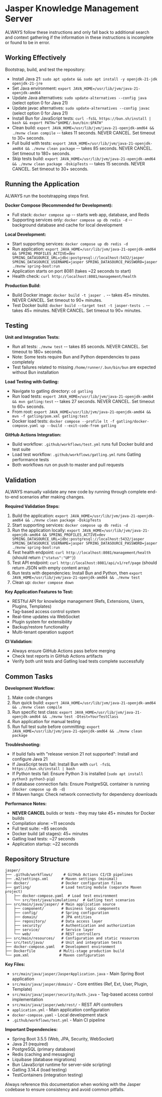 # Jasper Knowledge Management Server

ALWAYS follow these instructions and only fall back to additional search and context gathering if the information in these instructions is incomplete or found to be in error.

## Working Effectively

Bootstrap, build, and test the repository:

- Install Java 21: `sudo apt update && sudo apt install -y openjdk-21-jdk openjdk-21-jre`
- Set Java environment: `export JAVA_HOME=/usr/lib/jvm/java-21-openjdk-amd64`
- Update Java alternatives: `sudo update-alternatives --config java` (select option 0 for Java 21)
- Update javac alternatives: `sudo update-alternatives --config javac` (select option 0 for Java 21)
- Install Bun for JavaScript tests: `curl -fsSL https://bun.sh/install | bash && export PATH="$HOME/.bun/bin:$PATH"`
- Clean build: `export JAVA_HOME=/usr/lib/jvm/java-21-openjdk-amd64 && ./mvnw clean compile` -- takes 11 seconds. NEVER CANCEL. Set timeout to 30+ seconds.
- Full build with tests: `export JAVA_HOME=/usr/lib/jvm/java-21-openjdk-amd64 && ./mvnw clean package` -- takes 85 seconds. NEVER CANCEL. Set timeout to 180+ seconds.
- Skip tests build: `export JAVA_HOME=/usr/lib/jvm/java-21-openjdk-amd64 && ./mvnw clean package -DskipTests` -- takes 15 seconds. NEVER CANCEL. Set timeout to 30+ seconds.

## Running the Application

ALWAYS run the bootstrapping steps first.

**Docker Compose (Recommended for Development):**
- Full stack: `docker compose up` -- starts web app, database, and Redis
- Supporting services only: `docker compose up db redis -d` -- background database and cache for local development

**Local Development:**
- Start supporting services: `docker compose up db redis -d`
- Run application: `export JAVA_HOME=/usr/lib/jvm/java-21-openjdk-amd64 && SPRING_PROFILES_ACTIVE=dev SPRING_DATASOURCE_URL=jdbc:postgresql://localhost:5432/jasper SPRING_DATASOURCE_USERNAME=jasper SPRING_DATASOURCE_PASSWORD=jasper ./mvnw spring-boot:run`
- Application starts on port 8081 (takes ~22 seconds to start)
- Health check: `curl http://localhost:8081/management/health`

**Production Build:**
- Build Docker image: `docker build -t jasper .` -- takes 45+ minutes. NEVER CANCEL. Set timeout to 90+ minutes.
- Test Docker build: `docker build --target test -t jasper-tests .` -- takes 45+ minutes. NEVER CANCEL. Set timeout to 90+ minutes.

## Testing

**Unit and Integration Tests:**
- Run all tests: `./mvnw test` -- takes 85 seconds. NEVER CANCEL. Set timeout to 180+ seconds.
- Note: Some tests require Bun and Python dependencies to pass completely
- Test failures related to missing `/home/runner/.bun/bin/bun` are expected without Bun installation

**Load Testing with Gatling:**
- Navigate to gatling directory: `cd gatling`
- Run load tests: `export JAVA_HOME=/usr/lib/jvm/java-21-openjdk-amd64 && mvn gatling:test` -- takes 27 seconds. NEVER CANCEL. Set timeout to 60+ seconds.
- From root: `export JAVA_HOME=/usr/lib/jvm/java-21-openjdk-amd64 && mvn -f gatling/pom.xml gatling:test`
- Docker load tests: `docker compose --profile lt -f gatling/docker-compose.yaml up --build --exit-code-from gatling`

**GitHub Actions Integration:**
- Build workflow: `.github/workflows/test.yml` runs full Docker build and test suite
- Load test workflow: `.github/workflows/gatling.yml` runs Gatling performance tests
- Both workflows run on push to master and pull requests

## Validation

ALWAYS manually validate any new code by running through complete end-to-end scenarios after making changes.

**Required Validation Steps:**
1. Build the application: `export JAVA_HOME=/usr/lib/jvm/java-21-openjdk-amd64 && ./mvnw clean package -DskipTests`
2. Start supporting services: `docker compose up db redis -d`
3. Run the application locally: `export JAVA_HOME=/usr/lib/jvm/java-21-openjdk-amd64 && SPRING_PROFILES_ACTIVE=dev SPRING_DATASOURCE_URL=jdbc:postgresql://localhost:5432/jasper SPRING_DATASOURCE_USERNAME=jasper SPRING_DATASOURCE_PASSWORD=jasper ./mvnw spring-boot:run`
4. Test health endpoint: `curl http://localhost:8081/management/health` (should return `{"status":"UP"}`)
5. Test API endpoint: `curl http://localhost:8081/api/v1/ref/page` (should return JSON with empty content array)
6. Run tests with dependencies: Install Bun and Python, then `export JAVA_HOME=/usr/lib/jvm/java-21-openjdk-amd64 && ./mvnw test`
7. Clean up: `docker compose down`

**Key Application Features to Test:**
- RESTful API for knowledge management (Refs, Extensions, Users, Plugins, Templates)
- Tag-based access control system
- Real-time updates via WebSocket
- Plugin system for extensibility
- Backup/restore functionality
- Multi-tenant operation support

**CI Validation:**
- Always ensure GitHub Actions pass before merging
- Check test reports in GitHub Actions artifacts
- Verify both unit tests and Gatling load tests complete successfully

## Common Tasks

**Development Workflow:**
1. Make code changes
2. Run quick build: `export JAVA_HOME=/usr/lib/jvm/java-21-openjdk-amd64 && ./mvnw clean compile`
3. Run specific test class: `export JAVA_HOME=/usr/lib/jvm/java-21-openjdk-amd64 && ./mvnw test -Dtest=YourTestClass`
4. Run application for manual testing
5. Run full test suite before committing: `export JAVA_HOME=/usr/lib/jvm/java-21-openjdk-amd64 && ./mvnw clean package`

**Troubleshooting:**
- If build fails with "release version 21 not supported": Install and configure Java 21
- If JavaScript tests fail: Install Bun with `curl -fsSL https://bun.sh/install | bash`
- If Python tests fail: Ensure Python 3 is installed (`sudo apt install python3 python3-pip`)
- If database connection fails: Ensure PostgreSQL container is running (`docker compose up db -d`)
- If Maven hangs: Check network connectivity for dependency downloads

**Performance Notes:**
- **NEVER CANCEL** builds or tests - they may take 45+ minutes for Docker builds
- Compilation alone: ~11 seconds
- Full test suite: ~85 seconds  
- Docker build (all stages): 45+ minutes
- Gatling load tests: ~27 seconds
- Application startup: ~22 seconds

## Repository Structure

```
jasper/
├── .github/workflows/     # GitHub Actions CI/CD pipelines
├── .m2/settings.xml      # Maven settings (minimal)
├── docker/               # Docker configuration files
├── gatling/              # Load testing module (separate Maven project)
│   ├── docker-compose.yaml  # Load test environment
│   └── src/test/java/simulations/  # Gatling test scenarios
├── src/main/java/jasper/ # Main application source
│   ├── component/        # Business logic components
│   ├── config/           # Spring configuration
│   ├── domain/           # JPA entities
│   ├── repository/       # Data access layer
│   ├── security/         # Authentication and authorization
│   ├── service/          # Service layer
│   └── web/              # REST controllers
├── src/main/resources/   # Configuration and static resources
├── src/test/java/        # Unit and integration tests
├── docker-compose.yaml   # Development environment
├── Dockerfile           # Multi-stage production build
└── pom.xml              # Maven configuration
```

**Key Files:**
- `src/main/java/jasper/JasperApplication.java` - Main Spring Boot application
- `src/main/java/jasper/domain/` - Core entities (Ref, Ext, User, Plugin, Template)
- `src/main/java/jasper/security/Auth.java` - Tag-based access control implementation
- `src/main/java/jasper/web/rest/` - REST API controllers
- `application.yml` - Main application configuration
- `docker-compose.yaml` - Local development stack
- `.github/workflows/test.yml` - Main CI pipeline

**Important Dependencies:**
- Spring Boot 3.5.5 (Web, JPA, Security, WebSocket)
- Java 21 (required)
- PostgreSQL (primary database)
- Redis (caching and messaging)
- Liquibase (database migrations)
- Bun (JavaScript runtime for server-side scripting)
- Gatling 3.14.4 (load testing)
- TestContainers (integration testing)

Always reference this documentation when working with the Jasper codebase to ensure consistency and avoid common pitfalls.